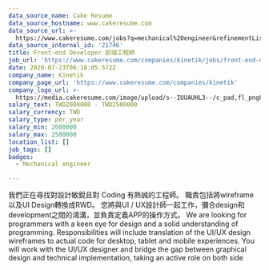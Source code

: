 ```yaml
---
data_source_name: Cake Resume
data_source_hostname: www.cakeresume.com
data_source_url: >-
  https://www.cakeresume.com/jobs?q=mechanical%20engineer&refinementList%5Blang_name%5D%5B0%5D=English&refinementList%5Bsalary_type%5D=per_year&range%5Bsalary_range%5D%5Bmin%5D=1000000&page=3
data_source_internal_id: '21746'
title: Front-end Developer 前端工程師
job_url: 'https://www.cakeresume.com/companies/kinetik/jobs/front-end-developer-e407c6'
date: 2020-07-23T06:18:05.572Z
company_name: Kinetik
company_page_url: 'https://www.cakeresume.com/companies/kinetik'
company_logo_url: >-
  https://media.cakeresume.com/image/upload/s--IUUAUHL3--/c_pad,fl_png8,h_200,w_200/v1595483424/jwpvgl1u2lbgggxgk96b.png
salary_text: TWD2000000 - TWD2500000
salary_currency: TWD
salary_type: per_year
salary_min: 2000000
salary_max: 2500000
location_list: []
job_tags: []
badges:
  - Mechanical engineer

---
```


我們正在尋找對設計敏銳且對 Coding 有熱誠的工程師。 職責包括將wireframe以及UI Design轉換成RWD。 您將與UI / UX設計師一起工作，彌合design和development之間的鴻溝，並負責定義APP的操作方式。 We are looking for programmers with a keen eye for design and a solid understanding of programming. Responsibilities will include translation of the UI/UX design wireframes to actual code for desktop, tablet and mobile experiences. You will work with the UI/UX designer and bridge the gap between graphical design and technical implementation, taking an active role on both side